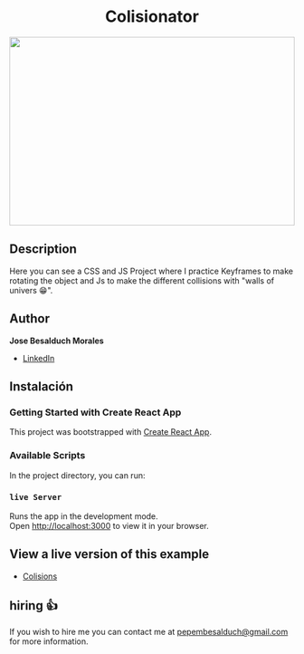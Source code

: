 
<h1 align="center"> Colisionator </h1>
<p align="left">
   <img width="100%" height="333" src="https://cdn.computerhoy.com/sites/navi.axelspringer.es/public/media/image/2016/08/186628-universo.jpg">
   </p>

## Description

Here you can see a CSS and JS Project where I practice Keyframes to make rotating the object and Js to make the different collisions with "walls of univers 😁".

## Author

**Jose Besalduch Morales**

* [LinkedIn](https://www.linkedin.com/in/jose-morales-besalduch-082239191/)

## Instalación

### Getting Started with Create React App

This project was bootstrapped with [Create React App](https://github.com/facebook/create-react-app).

### Available Scripts

In the project directory, you can run:

### `live Server`

Runs the app in the development mode.\
Open [http://localhost:3000](http://localhost:3000) to view it in your browser.

## View a live version of this example

* [Colisions](https://bitvsbyte.github.io/snake_javaScript/)

## hiring 👍

If you wish to hire me you can contact me at pepembesalduch@gmail.com for more information.
